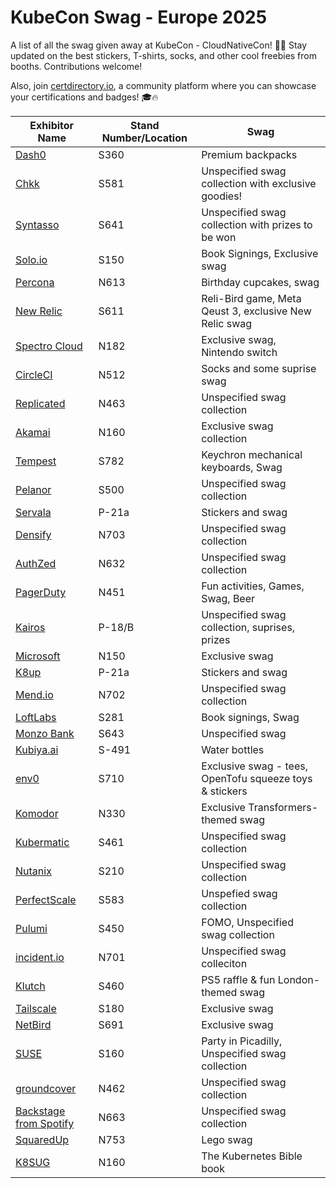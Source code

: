 # KubeCon Swag - Europe 2025
A list of all the swag given away at KubeCon - CloudNativeCon! 🎁🎉 Stay updated on the best stickers, T-shirts, socks, and other cool freebies from booths. Contributions welcome!

Also, join [certdirectory.io](https://certdirectory.io), a community platform where you can showcase your certifications and badges! 🎓🔥

Exhibitor Name | Stand Number/Location | Swag
--- | --- | ---
[Dash0](https://www.linkedin.com/company/dash0hq/) | S360 | Premium backpacks 
[Chkk](https://www.linkedin.com/company/chkk-io/) | S581 | Unspecified swag collection with exclusive goodies!
[Syntasso](https://www.linkedin.com/company/syntasso) | S641 | Unspecified swag collection with prizes to be won
[Solo.io](https://www.linkedin.com/company/solo.io) | S150 | Book Signings, Exclusive swag
[Percona](https://www.linkedin.com/company/percona) | N613 | Birthday cupcakes, swag
[New Relic](https://www.linkedin.com/company/new-relic-inc-) | S611 | Reli-Bird game, Meta Qeust 3, exclusive New Relic swag
[Spectro Cloud](https://www.linkedin.com/company/spectro-cloud) | N182 | Exclusive swag, Nintendo switch
[CircleCI](https://www.linkedin.com/company/circleci) | N512 | Socks and some suprise swag
[Replicated](https://www.linkedin.com/company/replicated/) | N463 | Unspecified swag collection
[Akamai](https://www.linkedin.com/company/akamai-technologies/) | N160 | Exclusive swag collection
[Tempest](https://www.linkedin.com/company/tempest-labs-inc/) | S782 | Keychron mechanical keyboards, Swag
[Pelanor](https://www.linkedin.com/company/pelanor/) | S500 | Unspecified swag collection
[Servala](https://www.linkedin.com/company/servala/) | P-21a | Stickers and swag
[Densify](https://www.linkedin.com/company/densify/) | N703 | Unspecified swag collection
[AuthZed](https://www.linkedin.com/company/authzed/) | N632 | Unspecified swag collection
[PagerDuty](https://www.linkedin.com/company/pagerduty/) | N451 | Fun activities, Games, Swag, Beer
[Kairos](https://www.linkedin.com/company/kairos-oss/) | P-18/B | Unspecified swag collection, suprises, prizes
[Microsoft](https://www.linkedin.com/company/microsoft/) | N150 | Exclusive swag
[K8up](https://www.linkedin.com/company/vshn-ag/posts/) | P-21a | Stickers and swag
[Mend.io](https://www.linkedin.com/company/mend-io/) | N702 | Unspecified swag collection
[LoftLabs](https://www.linkedin.com/company/loft-sh/) | S281 | Book signings, Swag
[Monzo Bank](https://www.linkedin.com/company/monzo-bank/) | S643 | Unspecified swag
[Kubiya.ai](https://www.linkedin.com/company/kubiya/) | S-491 | Water bottles
[env0](https://www.linkedin.com/company/env0/) | S710 | Exclusive swag - tees, OpenTofu squeeze toys & stickers
[Komodor](https://www.linkedin.com/company/komodor-k8s/) | N330 | Exclusive Transformers-themed swag
[Kubermatic](https://www.linkedin.com/company/kubermatic/) | S461 | Unspecified swag collection
[Nutanix](https://www.linkedin.com/company/nutanix/) | S210 | Unspecified swag collection
[PerfectScale](https://www.linkedin.com/company/perfectscale/) | S583 | Unspefied swag collection
[Pulumi](https://www.linkedin.com/company/pulumi/) | S450 | FOMO, Unspecified swag collection
[incident.io](https://www.linkedin.com/company/incident-io/) | N701 | Unspecified swag colleciton
[Klutch](https://www.linkedin.com/company/klutch-io/) | S460 | PS5 raffle & fun London-themed swag
[Tailscale](https://www.linkedin.com/company/tailscale/) | S180 | Exclusive swag
[NetBird](https://www.linkedin.com/company/netbirdio/) | S691 | Exclusive swag
[SUSE](https://www.linkedin.com/company/suse/) | S160 | Party in Picadilly, Unspecified swag collection
[groundcover](https://www.linkedin.com/company/groundcover-com/) | N462 | Unspecified swag collection
[Backstage from Spotify](https://www.linkedin.com/showcase/backstage-from-spotify/)| N663 | Unspecified swag collection
[SquaredUp](https://www.linkedin.com/company/squared-up-limited/) | N753 | Lego swag
[K8SUG](https://linktr.ee/k8sug) | N160 | The Kubernetes Bible book

